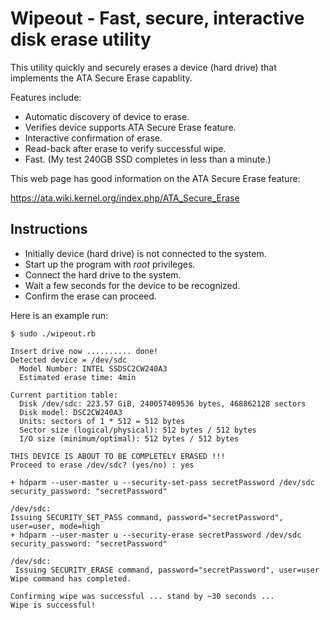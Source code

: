 # Wipeout - Fast, secure, interactive disk erase utility

This utility quickly and securely erases a device (hard drive) that implements 
the ATA Secure Erase capablity.

Features include:

* Automatic discovery of device to erase.
* Verifies device supports ATA Secure Erase feature.
* Interactive confirmation of erase.
* Read-back after erase to verify successful wipe.
* Fast. (My test 240GB SSD completes in less than a minute.)


This web page has good information on the ATA Secure Erase feature:

https://ata.wiki.kernel.org/index.php/ATA_Secure_Erase

## Instructions

* Initially device (hard drive) is not connected to the system.
* Start up the program with _root_ privileges.
* Connect the hard drive to the system.
* Wait a few seconds for the device to be recognized.
* Confirm the erase can proceed.

Here is an example run:

    $ sudo ./wipeout.rb

    Insert drive now .......... done!
    Detected device = /dev/sdc
      Model Number: INTEL SSDSC2CW240A3
      Estimated erase time: 4min

    Current partition table:
      Disk /dev/sdc: 223.57 GiB, 240057409536 bytes, 468862128 sectors
      Disk model: DSC2CW240A3     
      Units: sectors of 1 * 512 = 512 bytes
      Sector size (logical/physical): 512 bytes / 512 bytes
      I/O size (minimum/optimal): 512 bytes / 512 bytes

    THIS DEVICE IS ABOUT TO BE COMPLETELY ERASED !!!
    Proceed to erase /dev/sdc? (yes/no) : yes

    + hdparm --user-master u --security-set-pass secretPassword /dev/sdc
    security_password: "secretPassword"

    /dev/sdc:
    Issuing SECURITY_SET_PASS command, password="secretPassword", user=user, mode=high
    + hdparm --user-master u --security-erase secretPassword /dev/sdc
    security_password: "secretPassword"

    /dev/sdc:
     Issuing SECURITY_ERASE command, password="secretPassword", user=user
    Wipe command has completed.

    Confirming wipe was successful ... stand by ~30 seconds ...
    Wipe is successful!

